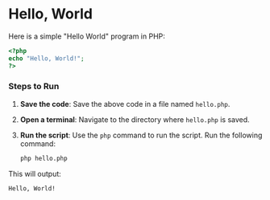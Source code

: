 # Hello, World

Here is a simple "Hello World" program in PHP:

```php
<?php
echo "Hello, World!";
?>
```

### Steps to Run

1. **Save the code**: Save the above code in a file named `hello.php`.

2. **Open a terminal**: Navigate to the directory where `hello.php` is saved.

3. **Run the script**: Use the `php` command to run the script. Run the following command:
   ```sh
   php hello.php
   ```

This will output:
```
Hello, World!
```